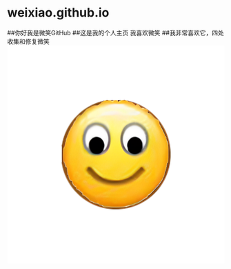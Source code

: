 # weixiao.github.io
##你好我是微笑GitHub
##这是我的个人主页 我喜欢微笑
##我非常喜欢它，四处收集和修复微笑
![微笑](5866e5bf2bf6bffa53130420aa1455a.jpg "图片")
